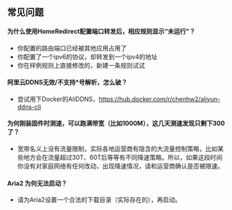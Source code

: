 ## 常见问题

#### 为什么使用HomeRedirect配置端口转发后，相应规则显示“未运行”？
  - 你配置的路由端口已经被其他应用占用了
  - 你配置了一个ipv6的协议，却转发到一个ipv4的地址
  - 你在样例规则上直接修改的，新建一条规则试试
#### 阿里云DDNS无效/不支持*号解析，怎么破？
  - 尝试用下Docker的AliDDNS，https://hub.docker.com/r/chenhw2/aliyun-ddns-cli
#### 为何刚装固件时测速，可以跑满带宽（比如1000M），这几天测速发现只剩下300了？
  - 宽带名义上没有流量限制，实际各地运营商有隐含的大流量控制策略，比如某些地方会在流量超过30T、60T后等等有不同降速策略。所以，如果这段时间你没有对家庭网络有任何改动，出现降速情况，请和运营商确认是否被限速。
#### Aria2 为何无法启动？
  - 请为Aria2设置一个合法的下载目录（实际存在的），再启动。  